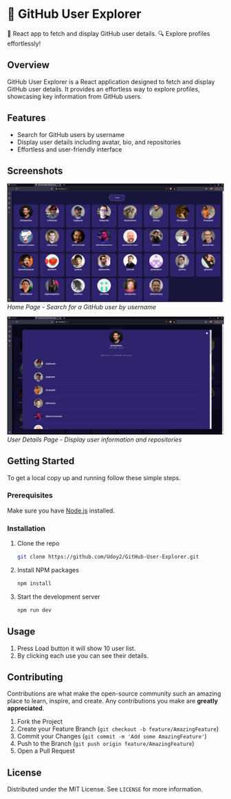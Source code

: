 

# 🚀 GitHub User Explorer

🚀 React app to fetch and display GitHub user details. 🔍 Explore profiles effortlessly!

## Overview

GitHub User Explorer is a React application designed to fetch and display GitHub user details. It provides an effortless way to explore profiles, showcasing key information from GitHub users.

## Features

- Search for GitHub users by username
- Display user details including avatar, bio, and repositories
- Effortless and user-friendly interface

## Screenshots

![Screenshot 1](https://github.com/Udoy2/GitHub-User-Explorer/blob/main/public/screenshot1.png)
*Home Page - Search for a GitHub user by username*

![Screenshot 2](https://github.com/Udoy2/GitHub-User-Explorer/blob/main/public/screenshot2.png)
*User Details Page - Display user information and repositories*

## Getting Started

To get a local copy up and running follow these simple steps.

### Prerequisites

Make sure you have [Node.js](https://nodejs.org/) installed.

### Installation

1. Clone the repo
   ```sh
   git clone https://github.com/Udoy2/GitHub-User-Explorer.git
   ```
2. Install NPM packages
   ```sh
   npm install
   ```
3. Start the development server
   ```sh
   npm run dev
   ```

## Usage

1. Press Load button it will show 10 user list.
2. By clicking each use you can see their details.

## Contributing

Contributions are what make the open-source community such an amazing place to learn, inspire, and create. Any contributions you make are **greatly appreciated**.

1. Fork the Project
2. Create your Feature Branch (`git checkout -b feature/AmazingFeature`)
3. Commit your Changes (`git commit -m 'Add some AmazingFeature'`)
4. Push to the Branch (`git push origin feature/AmazingFeature`)
5. Open a Pull Request

## License

Distributed under the MIT License. See `LICENSE` for more information.



